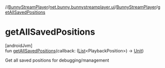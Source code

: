 //[BunnyStreamPlayer](../../../index.md)/[net.bunny.bunnystreamplayer.ui](../index.md)/[BunnyStreamPlayer](index.md)/[getAllSavedPositions](get-all-saved-positions.md)

# getAllSavedPositions

[androidJvm]\
fun [getAllSavedPositions](get-all-saved-positions.md)(callback: ([List](https://kotlinlang.org/api/core/kotlin-stdlib/kotlin.collections/-list/index.html)&lt;PlaybackPosition&gt;) -&gt; [Unit](https://kotlinlang.org/api/core/kotlin-stdlib/kotlin/-unit/index.html))

Get all saved positions for debugging/management